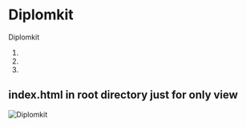 <h1>Diplomkit</h1>
<p>Diplomkit</p>
<ol>
	<li></li>
	<li></li>
	<li></li>
</ol>

<h2>index.html in root directory just for <strong>only view</strong></h2>

<p>
	<img src="https://github.com/arstanbek353/dip/blob/master/app/images/dest/article-bg-mob.jpg" alt="Diplomkit">
</p>
